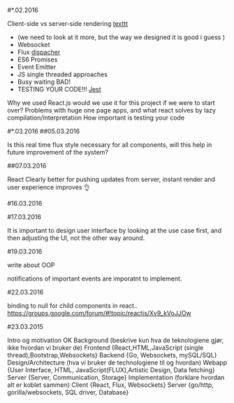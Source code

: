 #*.02.2016

Client-side vs server-side rendering
[texttt](http://openmymind.net/2012/5/30/Client-Side-vs-Server-Side-Rendering/)

* (we need to look at it more, but the way we designed it is good i guess )
* Websocket
* Flux [dispacher](https://github.com/facebook/flux)
* ES6 Promises
* Event Emitter
* JS single threaded approaches
* Busy waiting BAD!
* TESTING YOUR CODE!!! [Jest](https://facebook.github.io/jest/)

Why we used React.js would we use it for this project if we were to start over?
Problems with huge one page apps, and what react solves by lazy compilation/interpretation
How important is testing your code

#*.03.2016
##05.03.2016

Is this real time flux style necessary for all components, will this help in future improvement of the system?

##07.03.2016

React
Clearly better for pushing updates from server, instant render and user experience improves :ok_hand:

#16.03.2016

#17.03.2016

It is important to design user interface by looking at the use case first, and then adjusting the UI, not the other way around.

#19.03.2016

write about OOP

notifications of important events are imporatnt to implement.

#22.03.2016

binding to null for child components in react..
https://groups.google.com/forum/#!topic/reactjs/Xv9_kVoJJOw

#23.03.2015

Intro og motivation OK
Background (beskrive kun hva de teknologiene gjør, ikke hvordan vi bruker de)
 Frontend {React,HTML,JavaScript (single thread),Bootstrap,Websockets}
 Backend  {Go, Websockets, mySQL/SQL}
Design/Architecture (hva vi bruker de technologiene til og hvordan)
 Webapp {User Interface, HTML, JavaScript(FLUX),Artistic Design, Data fetching}
 Server {Server, Communication, Storage}
Implementation (forklare hvordan alt er koblet sammen)
 Client {React, Flux, Websockets}
 Server {go/http, gorilla/websockets, SQL driver, Database}

  